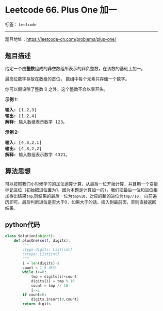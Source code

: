 ﻿# Leetcode 66. Plus One 加一

标签： `Leetcode`

---

题目地址：https://leetcode-cn.com/problems/plus-one/  

## 题目描述  

<p>给定一个由<strong>整数</strong>组成的<strong>非空</strong>数组所表示的非负整数，在该数的基础上加一。</p>

<p>最高位数字存放在数组的首位， 数组中每个元素只存储一个数字。</p>

<p>你可以假设除了整数 0 之外，这个整数不会以零开头。</p>

<p><strong>示例&nbsp;1:</strong></p>

<pre><strong>输入:</strong> [1,2,3]
<strong>输出:</strong> [1,2,4]
<strong>解释:</strong> 输入数组表示数字 123。
</pre>

<p><strong>示例&nbsp;2:</strong></p>

<pre><strong>输入:</strong> [4,3,2,1]
<strong>输出:</strong> [4,3,2,2]
<strong>解释:</strong> 输入数组表示数字 4321。
</pre>  

## 算法思想  

可以按照我们小时候学习的加法运算计算，从最后一位开始计算，并且用一个变量标记进位（初始把进位置为1，因为本题是计算加一的），我们把最后一位和进位相加得出结果`tmp`,则结果的最后一位为`tmp%10`，对应的新的进位为`tmp//10` ，向前遍历即可。最后判断进位是否大于0，如果大于的话，插入到最前面，否则直接返回结果。  

## python代码  

```python
class Solution(object):
    def plusOne(self, digits):
        """
        :type digits: List[int]
        :rtype: List[int]
        """
        i = len(digits)-1
        count = 1 # 进位
        while i>=0:
            tmp = digits[i]+count
            digits[i] = tmp % 10
            count = tmp // 10
            i-=1
        if count>0:
            digits.insert(0,count)
        return digits

```




